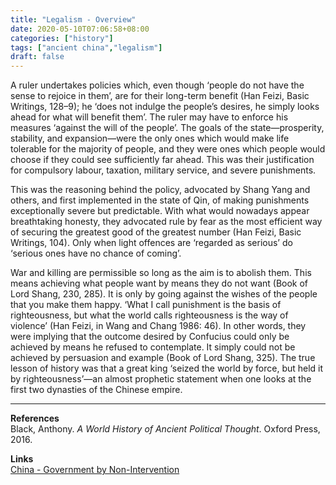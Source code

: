 ```yaml
---
title: "Legalism - Overview"
date: 2020-05-10T07:06:58+08:00
categories: ["history"]
tags: ["ancient china","legalism"]
draft: false
---
```


A ruler undertakes policies which, even though ‘people do not have the sense to rejoice in them’, are for their long-term benefit (Han Feizi, Basic Writings, 128–9); he ‘does not indulge the people’s desires, he simply looks ahead for what will benefit them’. The ruler may have to enforce his measures ‘against the will of the people’. The goals of the state—prosperity, stability, and expansion—were the only ones which would make life tolerable for the majority of people, and they were ones which people would choose if they could see sufficiently far ahead. This was their justification for compulsory labour, taxation, military service, and severe punishments.

This was the reasoning behind the policy, advocated by Shang Yang and
others, and first implemented in the state of Qin, of making punishments
exceptionally severe but predictable. With what would nowadays appear
breathtaking honesty, they advocated rule by fear as the most efficient way of securing the greatest good of the greatest number (Han Feizi, Basic Writings, 104). Only when light offences are ‘regarded as serious’ do ‘serious ones have no chance of coming’.

War and killing are permissible so long as the aim is to abolish them. This means achieving what people want by means they do not want (Book of Lord Shang, 230, 285). It is only by going against the wishes of the people that you make them happy. ‘What I call punishment is the basis of righteousness, but what the world calls righteousness is the way of violence’ (Han Feizi, in Wang and Chang 1986: 46). In other words, they were implying that the outcome desired by Confucius could only be achieved by means he refused to contemplate. It simply could not be achieved by persuasion and example (Book of Lord Shang, 325). The true lesson of history was that a great king ‘seized the world by force, but held it by righteousness’—an almost prophetic statement when one looks at the first two dynasties of the Chinese empire.

---
**References**  
Black, Anthony. *A World History of Ancient Political Thought*. Oxford Press, 2016.

**Links**  
[China - Government by Non-Intervention](../china-government-by-non-intervention/)
